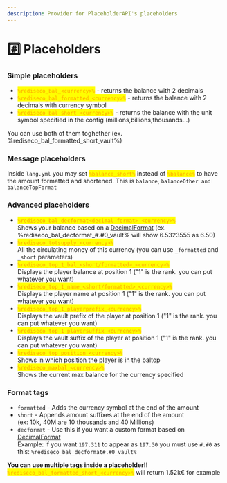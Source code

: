 ```yaml
---
description: Provider for PlaceholderAPI's placeholders
---
```


# #️⃣ Placeholders

### Simple placeholders

* <mark style="color:orange;">`%rediseco_bal_<currency>%`</mark> - returns the balance with 2 decimals
* <mark style="color:orange;">`%rediseco_bal_formatted_<currency>%`</mark> - returns the balance with 2 decimals with currency symbol
* <mark style="color:orange;">`%rediseco_bal_short_<currency>%`</mark> - returns the balance with the unit symbol specified in the config (millions,billions,thousands...)

You can use both of them toghether (ex. %rediseco\_bal\_formatted\_short\_vault%)

### Message placeholders

Inside `lang.yml` you may set <mark style="color:orange;">`%balance_short%`</mark> instead of <mark style="color:orange;">`%balance%`</mark> to have the amount formatted and shortened. This is `balance`, `balanceOther and` `balanceTopFormat`

### Advanced placeholders

* <mark style="color:orange;">`%rediseco_bal_decformat<decimal-format>_<currency>%`</mark>\
  Shows your balance based on a [DecimalFormat](https://www.baeldung.com/java-decimalformat) (ex. %rediseco\_bal\_decformat\_#.#0\_vault% will show 6.5323555 as 6.50)
* <mark style="color:orange;">`%rediseco_totsupply_<currency>%`</mark>\
  All the circulating money of this currency (you can use `_formatted` and `_short` parameters)
* <mark style="color:orange;">`%rediseco_top_1_bal_<short/formatted>_<currency>%`</mark>\
  Displays the player balance at position 1 ("1" is the rank. you can put whatever you want)
* <mark style="color:orange;">`%rediseco_top_1_name_<short/formatted>_<currency>%`</mark>\
  Displays the player name at position 1 ("1" is the rank. you can put whatever you want)
* <mark style="color:orange;">`%rediseco_top_1_playerprefix_<currency>%`</mark>\
  Displays the vault prefix of the player at position 1 ("1" is the rank. you can put whatever you want)
* <mark style="color:orange;">`%rediseco_top_1_playersuffix_<currency>%`</mark>\
  Displays the vault suffix of the player at position 1 ("1" is the rank. you can put whatever you want)
* <mark style="color:orange;">`%rediseco_top_position_<currency>%`</mark>\
  Shows in which position the player is in the baltop
* <mark style="color:orange;">`%rediseco_maxbal_<currency>%`</mark>\
  Shows the current max balance for the currency specified

### Format tags

* `formatted` - Adds the currency symbol at the end of the amount
* `short` - Appends amount suffixes at the end of the amount\
  (ex: 10k, 40M are 10 thousands and 40 Millions)
* `decformat` - Use this if you want a custom format based on [DecimalFormat](https://www.baeldung.com/java-decimalformat)\
  Example: if you want `197.311` to appear as `197.30` you must use `#.#0` as this: `%rediseco_bal_decformat#.#0_vault%`

**You can use multiple tags inside a placeholder!!**\
<mark style="color:orange;">`%rediseco_bal_formatted_short_<currency>%`</mark> will return 1.52k€ for example
